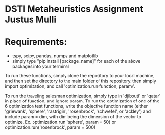 # DSTI Metaheuristics Assignment Justus Mulli

# Requirements:
* tspy, scipy, pandas, numpy and matplotlib
* simply type "pip install [package_name]" for each of the above packages into your terminal

To run these functions, simply clone the repository to your local machine, and then set the directory to the main folder of this repository. then simply import optimization, and call 'optimization.run(function, param)'.

To run the traveling salesman optimization, simply type in 'djibouti' or 'qatar' in place of function, and ignore param. To run the optimization of one of the 6 optimization test functions, write the objective function name (either 'griewank', 'sphere', 'rastrigin', 'rosenbrock', 'schwefel', or 'ackley') and include param = dim, with dim being the dimension of the vector to optimize. Ex. optimization.run('sphere', param = 50) or optimization.run('rosenbrock', param = 500)

